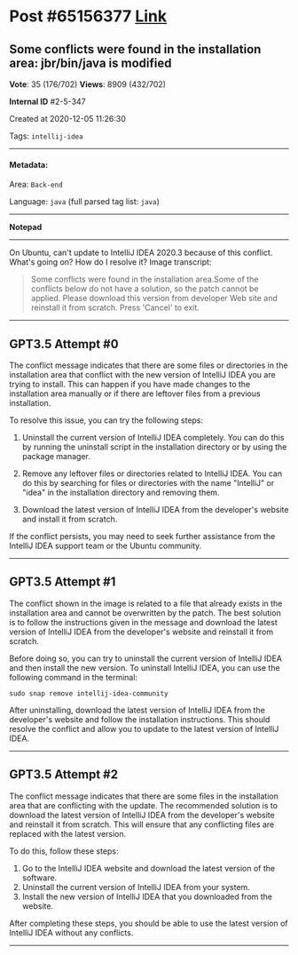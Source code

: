 
# Post \#65156377 [Link](https://stackoverflow.com/questions/65156377/)

## Some conflicts were found in the installation area: jbr/bin/java is modified

**Vote**: 35 (176/702) **Views**: 8909 (432/702) 

**Internal ID** \#2-5-347

Created at 2020-12-05 11:26:30

Tags: `intellij-idea`

----------

#### Metadata:

Area: `Back-end`

Language: `java` (full parsed tag list: `java`)

----------

**Notepad**


----------

On Ubuntu, can't update to IntelliJ IDEA 2020.3 because of this conflict. What's going on? How do I resolve it?
[](https://i.stack.imgur.com/0874E.jpg)
Image transcript:
> Some conflicts were found in the installation area.Some of the conflicts below do not have a solution, so the patch cannot be applied.
Please download this version from developer Web site and reinstall it from scratch.
Press 'Cancel' to exit.


----------
        
## GPT3.5 Attempt \#0

The conflict message indicates that there are some files or directories in the installation area that conflict with the new version of IntelliJ IDEA you are trying to install. This can happen if you have made changes to the installation area manually or if there are leftover files from a previous installation.

To resolve this issue, you can try the following steps:

1. Uninstall the current version of IntelliJ IDEA completely. You can do this by running the uninstall script in the installation directory or by using the package manager.

2. Remove any leftover files or directories related to IntelliJ IDEA. You can do this by searching for files or directories with the name "IntelliJ" or "idea" in the installation directory and removing them.

3. Download the latest version of IntelliJ IDEA from the developer's website and install it from scratch.

If the conflict persists, you may need to seek further assistance from the IntelliJ IDEA support team or the Ubuntu community.

--------

## GPT3.5 Attempt \#1

The conflict shown in the image is related to a file that already exists in the installation area and cannot be overwritten by the patch. The best solution is to follow the instructions given in the message and download the latest version of IntelliJ IDEA from the developer's website and reinstall it from scratch. 

Before doing so, you can try to uninstall the current version of IntelliJ IDEA and then install the new version. To uninstall IntelliJ IDEA, you can use the following command in the terminal:

```
sudo snap remove intellij-idea-community
```

After uninstalling, download the latest version of IntelliJ IDEA from the developer's website and follow the installation instructions. This should resolve the conflict and allow you to update to the latest version of IntelliJ IDEA.

--------

## GPT3.5 Attempt \#2

The conflict message indicates that there are some files in the installation area that are conflicting with the update. The recommended solution is to download the latest version of IntelliJ IDEA from the developer's website and reinstall it from scratch. This will ensure that any conflicting files are replaced with the latest version.

To do this, follow these steps:

1. Go to the IntelliJ IDEA website and download the latest version of the software.
2. Uninstall the current version of IntelliJ IDEA from your system.
3. Install the new version of IntelliJ IDEA that you downloaded from the website.

After completing these steps, you should be able to use the latest version of IntelliJ IDEA without any conflicts.

--------
